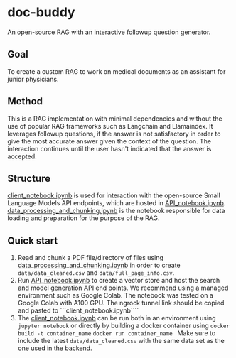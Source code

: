 # doc-buddy
An open-source RAG with an interactive followup question generator.

## Goal
To create a custom RAG to work on medical documents as an assistant for junior physicians.


## Method
This is a RAG implementation with minimal dependencies and without the use of popular RAG frameworks such as Langchain and Llamaindex. It leverages followup questions, if the
answer is not satisfactory in order to give the most accurate answer given the context of the question. The interaction continues until the user hasn't indicated that the answer
is accepted.

## Structure

[client_notebook.ipynb](https://github.com/SimplyVlad/doc-buddy/blob/main/client_notebook.ipynb) is used for interaction with the open-source Small Language Models API endpoints, which are hosted in
[API_notebook.ipynb](https://github.com/SimplyVlad/doc-buddy/blob/main/backend/API_notebook.ipynb).
[data_processing_and_chunking.ipynb](https://github.com/SimplyVlad/doc-buddy/blob/main/data_preparation/data_processing_and_chunking.ipynb) is the notebook responsible for data loading and preparation for the purpose of the RAG.


## Quick start

1. Read and chunk a PDF file/directory of files using [data_processing_and_chunking.ipynb](https://github.com/SimplyVlad/doc-buddy/blob/main/data_preparation/data_processing_and_chunking.ipynb) in order to create ```data/data_cleaned.csv``` and ```data/full_page_info.csv```.
2. Run [API_notebook.ipynb](https://github.com/SimplyVlad/doc-buddy/blob/main/backend/API_notebook.ipynb) to create a vector store and host the search and model generation API end points. We recommend using a managed environment such as Google Colab. The notebook was tested on a
Google Colab with A100 GPU. The ngrock tunnel link should be copied and pasted to ```client_notebook.ipynb````
3. The [client_notebook.ipynb](https://github.com/SimplyVlad/doc-buddy/blob/main/client_notebook.ipynb) can be run both in an environment using ```jupyter notebook``` or directly by building a docker container using
```docker build -t container_name```
```docker run container_name ```
Make sure to include the latest ```data/data_cleaned.csv``` with the same data set as the one used in the backend.